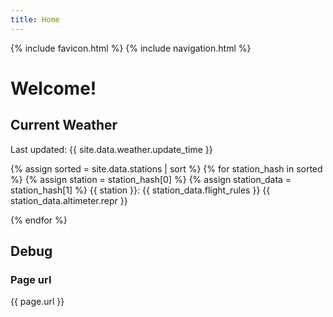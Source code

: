 ```yaml
---
title: Home
---
```

{% include favicon.html %}
{% include navigation.html %}

# Welcome!

## Current Weather

Last updated: {{ site.data.weather.update_time }}

{% assign sorted = site.data.stations | sort %}
{% for station_hash in sorted %}
{% assign station = station_hash[0] %}
{% assign station_data = station_hash[1] %}
{{ station }}: {{ station_data.flight_rules }} {{ station_data.altimeter.repr }}

{% endfor %}

## Debug

### Page url
{{ page.url }}

